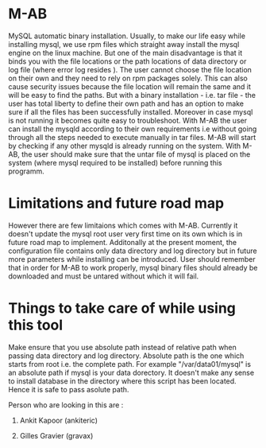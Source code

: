 # M-AB

MySQL automatic binary installation. Usually, to make our life easy while installing mysql, we use rpm files which straight away install the mysql engine on the linux machine. But one of the main disadvantage is that it binds you with the file locations or the path locations of data directory or log file (where error log resides ). The user cannot choose the file location on their own and they need to rely on rpm packages solely. This can also cause security issues because the file location will remain the same and it will be easy to find the paths. But with a binary installation - i.e. tar file - the user has total liberty to define their own path and has an option to make sure if all the files has been successfully installed. Moreover in case mysql is not running it becomes quite easy to troubleshoot. With M-AB the user can install the mysqld according to their own requirements i.e without going through all the steps needed to execute manually in tar files. M-AB will start by checking if any other mysqld is already running on the system. With M-AB, the user should make sure that the untar file of mysql is placed on the system (where mysql required to be installed) before running this programm.




# Limitations and future road map

However there are few limitaions which comes with M-AB. Currently it doesn't update the mysql root user very first time on its own which is in future road map to implement. Additonally at the present moment, the configuration file contains only data directory and log directory but in future more parameters while installing can be introduced. User should remember that in order for M-AB to work properly, mysql binary files should already be downloaded and must be untared without which it will fail.


# Things to take care of while using this tool 

Make ensure that you use absolute path instead of relative path when passing data directory and log directory. Absolute path is the one which starts from root i.e. the complete path. For example "/var/data01/mysql" is an absolute path if mysql is your data dorectory. It doesn't make any sense to install database in the directory where this script has been located. Hence it is safe to pass asolute path.

Person who are looking in this are :

1. Ankit Kapoor (ankiteric)

2. Gilles Gravier (gravax)
